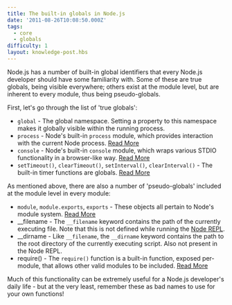 ```yaml
---
title: The built-in globals in Node.js
date: '2011-08-26T10:08:50.000Z'
tags:
  - core
  - globals
difficulty: 1
layout: knowledge-post.hbs
---
```


Node.js has a number of built-in global identifiers that every Node.js developer should have some familiarity with.  Some of these are true globals, being visible everywhere; others exist at the module level, but are inherent to every module, thus being pseudo-globals.

First, let's go through the list of 'true globals':

- `global` - The global namespace.  Setting a property to this namespace makes it globally visible within the running process.
- `process` - Node's built-in `process` module, which provides interaction with the current Node process.  [Read More](/fa/knowledge/getting-started/the-process-module)
- `console` - Node's built-in `console` module, which wraps various STDIO functionality in a browser-like way.  [Read More](/fa/knowledge/getting-started/the-console-module)
- `setTimeout()`, `clearTimeout()`, `setInterval()`, `clearInterval()` - The built-in timer functions are globals. [Read More](/fa/knowledge/javascript-conventions/what-are-the-built-in-timer-functions)

As mentioned above, there are also a number of 'pseudo-globals' included at the module level in every module:

- `module`, `module.exports`, `exports` - These objects all pertain to Node's module system.  [Read More](/fa/knowledge/getting-started/what-is-require)
- __filename - The `__filename` keyword contains the path of the currently executing file.  Note that this is not defined while running the [Node REPL](/fa/knowledge/REPL/how-to-use-nodejs-repl).
- __dirname - Like `__filename`, the `__dirname` keyword contains the path to the root directory of the currently executing script.  Also not present in the Node REPL.
- require() - The `require()` function is a built-in function, exposed per-module, that allows other valid modules to be included.  [Read More](/fa/knowledge/getting-started/what-is-require)

Much of this functionality can be extremely useful for a Node.js developer's daily life - but at the very least, remember these as bad names to use for your own functions!
